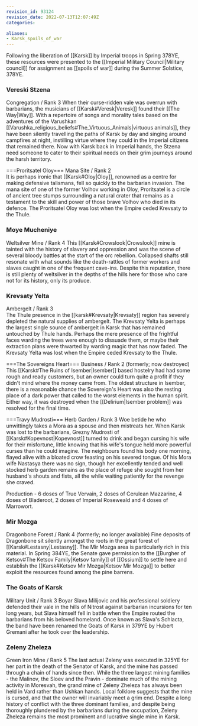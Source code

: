 ```yaml
---
revision_id: 93124
revision_date: 2022-07-13T12:07:49Z
categories:

aliases:
- Karsk_spoils_of_war
---
```



Following the liberation of [[Karsk]] by Imperial troops in Spring 378YE, these resources were presented to the [[Imperial Military Council|Military council]] for assignment as [[spoils of war]] during the Summer Solstice, 378YE.

### Vereski Stzena
Congregation / Rank 3
When their curse-ridden vale was overrun with barbarians, the musicians of [[Karsk#Veresk|Veresk]] found their [[The Way|Way]]. With a repertoire of songs and morality tales based on the adventures of the Varushkan [[Varushka_religious_beliefs#The_Virtuous_Animals|virtuous animals]], they have been silently travelling the paths of Karsk by day and singing around campfires at night, instilling virtue where they could in the Imperial citizens that remained there. Now with Karsk back in Imperial hands, the Stzena need someone to cater to their spiritual needs on their grim journeys around the harsh territory.

===Proritsatel Oloy=== 
Mana Site / Rank 2  
It is perhaps ironic that [[Karsk#Oloy|Oloy]], renowned as a centre for making defensive talismans, fell so quickly to the barbarian invasion. The mana site of one of the former Volhov working in Oloy, Proritsatel is a circle of ancient tree stumps surrounding a natural crater that remains as a testament to the skill and power of those brave Volhov who died in its defence. The Proritsatel Oloy was lost when the Empire ceded Krevsaty to the Thule.

### Moye Mucheniye
Weltsilver Mine / Rank 4
This [[Karsk#Crowslook|Crowslook]] mine is tainted with the history of slavery and oppression and was the scene of several bloody battles at the start of the orc rebellion. Collapsed shafts still resonate with what sounds like the death-rattles of former workers and slaves caught in one of the frequent cave-ins. Despite this reputation, there is still plenty of weltsilver in the depths of the hills here for those who care not for its history, only its produce.

### Krevsaty Yelta
Ambergelt / Rank 3  
The Thule presence in the [[karsk#Krevsaty|Krevsaty]] region has severely depleted the natural supplies of ambergelt. The Krevsaty Yelta is perhaps the largest single source of ambergelt in Karsk that has remained untouched by Thule hands. Perhaps the mere presence of the frightful faces warding the trees were enough to dissuade them, or maybe their extraction plans were thwarted by warding magic that has now faded. The Krevsaty Yelta was lost when the Empire ceded Krevsaty to the Thule.

===The Sovereigns Heart=== 
Business / Rank 2  (formerly; now destroyed)
This [[Karsk#The Ruins of Isember|Isember]] based hostelry had had some rough and ready customers, but an owner could turn quite a profit if they didn't mind where the money came from. The oldest structure in Isember, there is a reasonable chance the Sovereign's Heart was also the resting place of a dark power that called to the worst elements in the human spirit. Either way, it was destroyed when the [[Delirium|Isember problem]] was resolved for the final time.

===Travy Mudrosti=== 
Herb Garden / Rank 3
Woe betide he who unwittingly takes a Mora as a spouse and then mistreats her. When Karsk was lost to the barbarians, Grezny Mudrosti of [[Karsk#Kopevnost|Kopevnost]] turned to drink and began cursing his wife for their misfortune, little knowing that his wife's tongue held more powerful curses than he could imagine. The neighbours found his body one morning, flayed alive with a bloated crow feasting on his severed tongue. Of his Mora wife Nastasya there was no sign, though her excellently tended and well stocked herb garden remains as the place of refuge she sought from her husband's shouts and fists, all the while waiting patiently for the revenge she craved.

Production - 6 doses of True Vervain, 2 doses of Cerulean Mazzarine, 4 doses of Bladeroot, 2 doses of Imperial Roseweald and 4 doses of Marrowort.

### Mir Mozga
Dragonbone Forest / Rank 4 (formerly; no longer available)
Fine deposits of Dragonbone sit silently amongst the roots in the great forest of [[Karsk#Lestasny|Lestasny]]. The Mir Mozga area is particularly rich in this material. In Spring 384YE, the Senate gave permission to the [[Burgher of Ketsov#The Ketsov Family|Ketsov family]] of [[Ossium]] to settle here and establish the [[Karsk#Ketsov Mir Mozga|Ketsov Mir Mozga]] to better exploit the resources found among the pine barrens.

### The Goats of Karsk
Military Unit / Rank 3
Boyar Slava Milijovic and his professional soldiery defended their vale in the hills of Nitrost against barbarian incursions for ten long years, but Slava himself fell in battle when the Empire routed the barbarians from his beloved homeland. Once known as Slava's Schlacta, the band have been renamed the Goats of Karsk in 379YE by Hubert Gremani after he took over the leadership.

### Zeleny Zheleza
Green Iron Mine / Rank 5
The last actual Zeleny was executed in 325YE for her part in the death of the Senator of Karsk, and the mine has passed through a chain of hands since then. While the three largest mining families - the Malinov, the Sloev and the Pravin - dominate much of the mining activity in Moresvah, the grand mine of Zeleny Zheleza has always been held in Vard rather than Ushkan hands. Local folklore suggests that the mine is cursed, and that the owner will invariably meet a grim end. Despite a long history of conflict with the three dominant families, and despite being thoroughly plundered by the barbarians during the occupation, Zeleny Zheleza remains the most prominent and lucrative single mine in Karsk.
